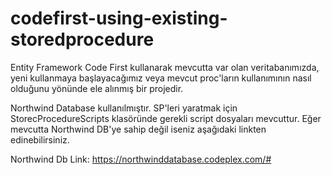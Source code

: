 # codefirst-using-existing-storedprocedure
Entity Framework Code First kullanarak mevcutta var olan veritabanımızda,
yeni kullanmaya başlayacağımız veya mevcut proc'ların kullanımının 
nasıl olduğunu yönünde ele alınmış bir projedir.

Northwind Database kullanılmıştır. 
SP'leri yaratmak için StorecProcedureScripts klasöründe gerekli script dosyaları mevcuttur.                                               Eğer mevcutta Northwind DB'ye sahip değil iseniz aşağıdaki linkten edinebilirsiniz.

Northwind Db Link: https://northwinddatabase.codeplex.com/#
